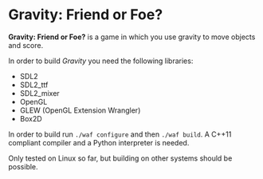 Gravity: Friend or Foe?
=======================

**Gravity: Friend or Foe?** is a game in which you use gravity to move
objects and score.

In order to build _Gravity_ you need the following libraries:

 - SDL2
 - SDL2_ttf
 - SDL2_mixer
 - OpenGL
 - GLEW (OpenGL Extension Wrangler)
 - Box2D

In order to build run `./waf configure` and then `./waf build`. A
C++11 compliant compiler and a Python interpreter is needed.

Only tested on Linux so far, but building on other systems should be
possible.
